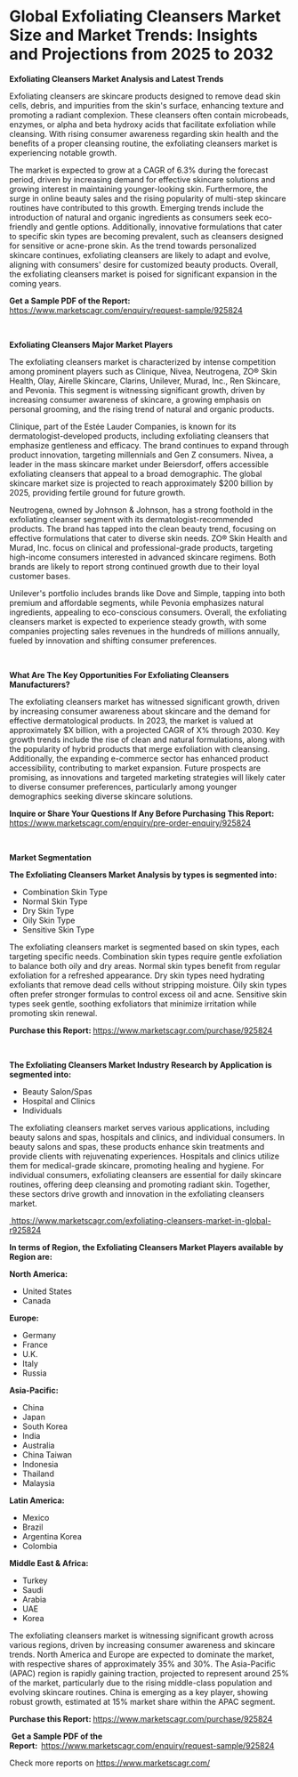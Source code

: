 <p><h1>Global Exfoliating Cleansers Market Size and Market Trends: Insights and Projections from 2025 to 2032</h1></p><p><strong>Exfoliating Cleansers Market Analysis and Latest Trends</strong></p>
<p><p>Exfoliating cleansers are skincare products designed to remove dead skin cells, debris, and impurities from the skin's surface, enhancing texture and promoting a radiant complexion. These cleansers often contain microbeads, enzymes, or alpha and beta hydroxy acids that facilitate exfoliation while cleansing. With rising consumer awareness regarding skin health and the benefits of a proper cleansing routine, the exfoliating cleansers market is experiencing notable growth.</p><p>The market is expected to grow at a CAGR of 6.3% during the forecast period, driven by increasing demand for effective skincare solutions and growing interest in maintaining younger-looking skin. Furthermore, the surge in online beauty sales and the rising popularity of multi-step skincare routines have contributed to this growth. Emerging trends include the introduction of natural and organic ingredients as consumers seek eco-friendly and gentle options. Additionally, innovative formulations that cater to specific skin types are becoming prevalent, such as cleansers designed for sensitive or acne-prone skin. As the trend towards personalized skincare continues, exfoliating cleansers are likely to adapt and evolve, aligning with consumers' desire for customized beauty products. Overall, the exfoliating cleansers market is poised for significant expansion in the coming years.</p></p>
<p><strong>Get a Sample PDF of the Report:&nbsp;</strong> <a href="https://www.marketscagr.com/enquiry/request-sample/925824?utm_campaign=3095&utm_medium=2&utm_source=Github&utm_content=ia&utm_term=04042025&utm_id=exfoliating-cleansers">https://www.marketscagr.com/enquiry/request-sample/925824</a></p>
<p>&nbsp;</p>
<p><strong>Exfoliating Cleansers Major Market Players</strong></p>
<p><p>The exfoliating cleansers market is characterized by intense competition among prominent players such as Clinique, Nivea, Neutrogena, ZO® Skin Health, Olay, Airelle Skincare, Clarins, Unilever, Murad, Inc., Ren Skincare, and Pevonia. This segment is witnessing significant growth, driven by increasing consumer awareness of skincare, a growing emphasis on personal grooming, and the rising trend of natural and organic products.</p><p>Clinique, part of the Estée Lauder Companies, is known for its dermatologist-developed products, including exfoliating cleansers that emphasize gentleness and efficacy. The brand continues to expand through product innovation, targeting millennials and Gen Z consumers. Nivea, a leader in the mass skincare market under Beiersdorf, offers accessible exfoliating cleansers that appeal to a broad demographic. The global skincare market size is projected to reach approximately $200 billion by 2025, providing fertile ground for future growth.</p><p>Neutrogena, owned by Johnson & Johnson, has a strong foothold in the exfoliating cleanser segment with its dermatologist-recommended products. The brand has tapped into the clean beauty trend, focusing on effective formulations that cater to diverse skin needs. ZO® Skin Health and Murad, Inc. focus on clinical and professional-grade products, targeting high-income consumers interested in advanced skincare regimens. Both brands are likely to report strong continued growth due to their loyal customer bases.</p><p>Unilever's portfolio includes brands like Dove and Simple, tapping into both premium and affordable segments, while Pevonia emphasizes natural ingredients, appealing to eco-conscious consumers. Overall, the exfoliating cleansers market is expected to experience steady growth, with some companies projecting sales revenues in the hundreds of millions annually, fueled by innovation and shifting consumer preferences.</p></p>
<p>&nbsp;</p>
<p><strong>What Are The Key Opportunities For Exfoliating Cleansers Manufacturers?</strong></p>
<p><p>The exfoliating cleansers market has witnessed significant growth, driven by increasing consumer awareness about skincare and the demand for effective dermatological products. In 2023, the market is valued at approximately $X billion, with a projected CAGR of X% through 2030. Key growth trends include the rise of clean and natural formulations, along with the popularity of hybrid products that merge exfoliation with cleansing. Additionally, the expanding e-commerce sector has enhanced product accessibility, contributing to market expansion. Future prospects are promising, as innovations and targeted marketing strategies will likely cater to diverse consumer preferences, particularly among younger demographics seeking diverse skincare solutions.</p></p>
<p><strong>Inquire or Share Your Questions If Any Before Purchasing This Report:</strong> <a href="https://www.marketscagr.com/enquiry/pre-order-enquiry/925824?utm_campaign=3095&utm_medium=2&utm_source=Github&utm_content=ia&utm_term=04042025&utm_id=exfoliating-cleansers">https://www.marketscagr.com/enquiry/pre-order-enquiry/925824</a></p>
<p>&nbsp;</p>
<p><strong>Market Segmentation</strong></p>
<p><strong>The Exfoliating Cleansers Market Analysis by types is segmented into:</strong></p>
<p><ul><li>Combination Skin Type</li><li>Normal Skin Type</li><li>Dry Skin Type</li><li>Oily Skin Type</li><li>Sensitive Skin Type</li></ul></p>
<p><p>The exfoliating cleansers market is segmented based on skin types, each targeting specific needs. Combination skin types require gentle exfoliation to balance both oily and dry areas. Normal skin types benefit from regular exfoliation for a refreshed appearance. Dry skin types need hydrating exfoliants that remove dead cells without stripping moisture. Oily skin types often prefer stronger formulas to control excess oil and acne. Sensitive skin types seek gentle, soothing exfoliators that minimize irritation while promoting skin renewal.</p></p>
<p><strong>Purchase this Report:&nbsp;</strong><a href="https://www.marketscagr.com/purchase/925824?utm_campaign=3095&utm_medium=2&utm_source=Github&utm_content=ia&utm_term=04042025&utm_id=exfoliating-cleansers">https://www.marketscagr.com/purchase/925824</a></p>
<p>&nbsp;</p>
<p><strong>The Exfoliating Cleansers Market Industry Research by Application is segmented into:</strong></p>
<p><ul><li>Beauty Salon/Spas</li><li>Hospital and Clinics</li><li>Individuals</li></ul></p>
<p><p>The exfoliating cleansers market serves various applications, including beauty salons and spas, hospitals and clinics, and individual consumers. In beauty salons and spas, these products enhance skin treatments and provide clients with rejuvenating experiences. Hospitals and clinics utilize them for medical-grade skincare, promoting healing and hygiene. For individual consumers, exfoliating cleansers are essential for daily skincare routines, offering deep cleansing and promoting radiant skin. Together, these sectors drive growth and innovation in the exfoliating cleansers market.</p></p>
<p><a href="https://www.marketscagr.com/exfoliating-cleansers-market-in-global-r925824?utm_campaign=3095&utm_medium=2&utm_source=Github&utm_content=ia&utm_term=04042025&utm_id=exfoliating-cleansers">&nbsp;https://www.marketscagr.com/exfoliating-cleansers-market-in-global-r925824</a></p>
<p><strong>In terms of Region, the Exfoliating Cleansers Market Players available by Region are:</strong></p>
<p>
    <p> <strong> North America: </strong>
        <ul>
            <li>United States</li>
            <li>Canada</li>
        </ul>
        </p> 
    <p> <strong> Europe: </strong>
        <ul>
            <li>Germany</li>
            <li>France</li>
            <li>U.K.</li>
            <li>Italy</li>
            <li>Russia</li>
        </ul>
        </p> 
    <p> <strong> Asia-Pacific: </strong>
        <ul>
            <li>China</li>
            <li>Japan</li>
            <li>South Korea</li>
            <li>India</li>
            <li>Australia</li>
            <li>China Taiwan</li>
            <li>Indonesia</li>
            <li>Thailand</li>
            <li>Malaysia</li>
        </ul>
        </p> 
    <p> <strong> Latin America: </strong>
        <ul>
            <li>Mexico</li>
            <li>Brazil</li>
            <li>Argentina Korea</li>
            <li>Colombia</li>
        </ul>
        </p> 
    <p> <strong> Middle East & Africa: </strong>
        <ul>
            <li>Turkey</li>
            <li>Saudi</li>
            <li>Arabia</li>
            <li>UAE</li>
            <li>Korea</li>
        </ul>
    </p>
    </p>
<p><p>The exfoliating cleansers market is witnessing significant growth across various regions, driven by increasing consumer awareness and skincare trends. North America and Europe are expected to dominate the market, with respective shares of approximately 35% and 30%. The Asia-Pacific (APAC) region is rapidly gaining traction, projected to represent around 25% of the market, particularly due to the rising middle-class population and evolving skincare routines. China is emerging as a key player, showing robust growth, estimated at 15% market share within the APAC segment.</p></p>
<p><strong>Purchase this Report: </strong><a href="https://www.marketscagr.com/purchase/925824?utm_campaign=3095&utm_medium=2&utm_source=Github&utm_content=ia&utm_term=04042025&utm_id=exfoliating-cleansers">https://www.marketscagr.com/purchase/925824</a></p>
<p>&nbsp;<strong>Get a Sample PDF of the Report:&nbsp;&nbsp;</strong><a href="https://www.marketscagr.com/enquiry/request-sample/925824?utm_campaign=3095&utm_medium=2&utm_source=Github&utm_content=ia&utm_term=04042025&utm_id=exfoliating-cleansers">https://www.marketscagr.com/enquiry/request-sample/925824</a></p>
<p><strong></strong></p>
<p>Check more reports on <a href="https://www.marketscagr.com/?utm_campaign=3095&utm_medium=2&utm_source=Github&utm_content=ia&utm_term=04042025&utm_id=exfoliating-cleansers">https://www.marketscagr.com/</a></p>